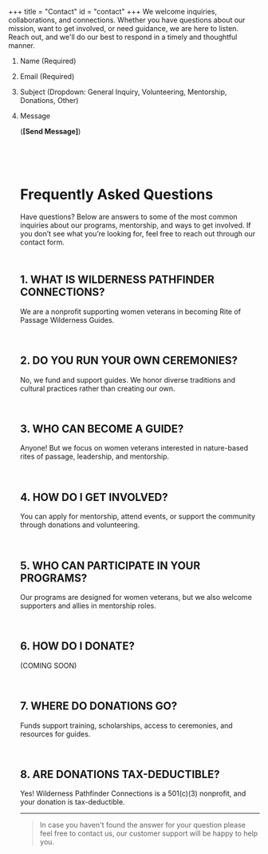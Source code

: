 +++
title = "Contact"
id = "contact"
+++
We welcome inquiries, collaborations, and connections. Whether you have questions about our mission, want to get involved, or need guidance, we are here to listen. Reach out, and we'll do our best to respond in a timely and thoughtful manner.

1. Name (Required)
2. Email (Required)
3. Subject (Dropdown: General Inquiry, Volunteering, Mentorship, Donations, Other)
4. Message

   (**\[Send Message\]**)

   &nbsp;

   &nbsp;

   # Frequently Asked Questions

   Have questions? Below are answers to some of the most common inquiries about our programs, mentorship, and ways to get involved. If you don’t see what you’re looking for, feel free to reach out through our contact form.

   ## <br>1\. WHAT IS WILDERNESS PATHFINDER CONNECTIONS?

   We are a nonprofit supporting women veterans in becoming Rite of Passage Wilderness Guides.

   &nbsp;

   ## 2\. DO YOU RUN YOUR OWN CEREMONIES?

   No, we fund and support guides. We honor diverse traditions and cultural practices rather than creating our own.

   &nbsp;

   ## 3\. WHO CAN BECOME A GUIDE?

   Anyone! But we focus on women veterans interested in nature-based rites of passage, leadership, and mentorship.

   &nbsp;

   ## 4\. HOW DO I GET INVOLVED?

   You can apply for mentorship, attend events, or support the community through donations and volunteering.

   &nbsp;

   ## 5\. WHO CAN PARTICIPATE IN YOUR PROGRAMS?

   Our programs are designed for women veterans, but we also welcome supporters and allies in mentorship roles.

   &nbsp;

   ## 6\. HOW DO I DONATE?

   (COMING SOON)

   &nbsp;

   ## 7\. WHERE DO DONATIONS GO?

   Funds support training, scholarships, access to ceremonies, and resources for guides.

   &nbsp;

   ## 8\. ARE DONATIONS TAX-DEDUCTIBLE?

   Yes! Wilderness Pathfinder Connections is a 501(c)(3) nonprofit, and your donation is tax-deductible.

   ---

   > In case you haven't found the answer for your question please feel free to contact us, our customer support will be happy to help you.